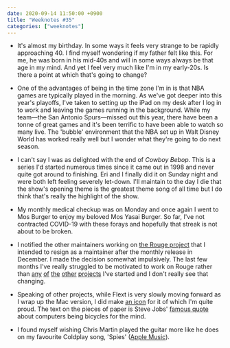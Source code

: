 ```yaml
---
date: 2020-09-14 11:50:00 +0900
title: "Weeknotes #35"
categories: ["weeknotes"]
---
```


- It's almost my birthday. In some ways it feels very strange to be rapidly approaching 40. I find myself wondering if my father felt like this. For me, he was born in his mid-40s and will in some ways always be that age in my mind. And yet I feel very much like I'm in my early-20s. Is there a point at which that's going to change?

- One of the advantages of being in the time zone I'm in is that NBA games are typically played in the morning. As we've got deeper into this year's playoffs, I've taken to setting up the iPad on my desk after I log in to work and leaving the games running in the background. While my team—the San Antonio Spurs—missed out this year, there have been a tonne of great games and it's been terrific to have been able to watch so many live. The 'bubble' environment that the NBA set up in Walt Disney World has worked really well but I wonder what they're going to do next season.

- I can't say I was as delighted with the end of _Cowboy Bebop_. This is a series I'd started numerous times since it came out in 1998 and never quite got around to finishing. Eri and I finally did it on Sunday night and were both left feeling severely let-down. I'll maintain to the day I die that the show's opening theme is the greatest theme song of all time but I do think that's really the highlight of the show.

- My monthly medical checkup was on Monday and once again I went to Mos Burger to enjoy my beloved Mos Yasai Burger. So far, I've not contracted COVID-19 with these forays and hopefully that streak is not about to be broken.

- I notified the other maintainers working on [the Rouge project](https://github.com/rouge-ruby/rouge/) that I intended to resign as a maintainer after the monthly release in December. I made the decision somewhat impulsively. The last few months I've really struggled to be motivated to work on Rouge rather than [any](https://github.com/pyrmont/documentarian/) [of](https://github.com/pyrmont/flext/) [the](https://github.com/pyrmont/markable/) [other](https://github.com/pyrmont/musty/) [projects](https://github.com/pyrmont/testament/) I've started and I don't really see that changing.

- Speaking of other projects, while Flext is very slowly moving forward as I wrap up the Mac version, I did make [an icon](https://updates.inqk.net/post/1599598440.html) for it of which I'm quite proud. The text on the pieces of paper is Steve Jobs' [famous quote](https://www.brainpickings.org/2011/12/21/steve-jobs-bicycle-for-the-mind-1990/) about computers being bicycles for the mind.

- I found myself wishing Chris Martin played the guitar more like he does on my favourite Coldplay song, 'Spies' ([Apple Music](https://music.apple.com/us/album/spies/1122782080?i=1122782279)).

